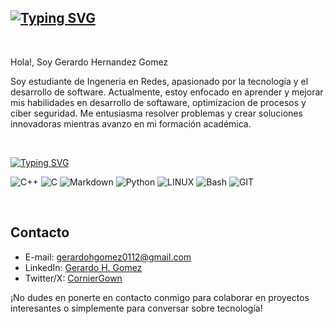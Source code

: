 [![Typing SVG](https://readme-typing-svg.demolab.com?font=Fira+Code&pause=1000&color=0CF71D&center=true&vCenter=true&random=false&width=435&lines=Bienvenido+a+mi+perfil)](https://git.io/typing-svg)
---

<br>

Hola!, Soy Gerardo Hernandez Gomez

Soy estudiante de Ingeneria en Redes, apasionado por la tecnología y el desarrollo de software. Actualmente, estoy enfocado en aprender y mejorar mis habilidades en desarrollo de softaware, optimizacion de procesos y ciber seguridad. Me entusiasma resolver problemas y crear soluciones innovadoras mientras avanzo en mi formación académica.

<br>

[![Typing SVG](https://readme-typing-svg.demolab.com?font=Fira+Code&weight=600&size=18&pause=1000&color=35FFAC&multiline=true&repeat=false&random=false&width=435&lines=Technologies%3A)](https://git.io/typing-svg)

![C++](https://img.shields.io/badge/c++-%2300599C.svg?style=plastic&logo=c%2B%2B&logoColor=white) ![C](https://img.shields.io/badge/c-%2300599C.svg?style=plastic&logo=c&logoColor=white) ![Markdown](https://img.shields.io/badge/markdown-%23000000.svg?style=plastic&logo=markdown&logoColor=white) ![Python](https://img.shields.io/badge/python-3670A0?style=plastic&logo=python&logoColor=ffdd54) ![LINUX](https://img.shields.io/badge/Linux-FCC624?style=plastic&logo=linux&logoColor=black) ![Bash](https://img.shields.io/badge/bash-%234EAA25?style=plastic&logo=gnu-bash&logoColor=white&labelColor=black&color=black) ![GIT](https://img.shields.io/badge/Git-fc6d26?style=plastic&logo=git&logoColor=white)

<br>

## Contacto

* E-mail: [gerardohgomez0112@gmail.com](gerardohgomez0112@gmail.com)
* LinkedIn: [Gerardo H. Gomez](https://www.linkedin.com/in/gerardohgomez)
* Twitter/X: [CornierGown](https://twitter.com/CornierGown)

¡No dudes en ponerte en contacto conmigo para colaborar en proyectos interesantes o simplemente para conversar sobre tecnología!